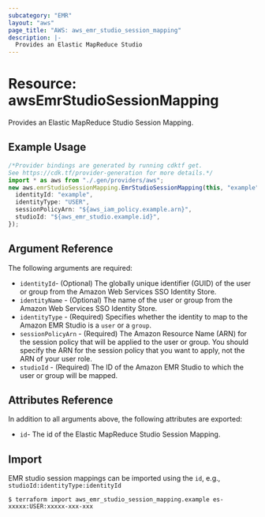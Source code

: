 ```yaml
---
subcategory: "EMR"
layout: "aws"
page_title: "AWS: aws_emr_studio_session_mapping"
description: |-
  Provides an Elastic MapReduce Studio
---
```


# Resource: awsEmrStudioSessionMapping

Provides an Elastic MapReduce Studio Session Mapping.

## Example Usage

```typescript
/*Provider bindings are generated by running cdktf get.
See https://cdk.tf/provider-generation for more details.*/
import * as aws from "./.gen/providers/aws";
new aws.emrStudioSessionMapping.EmrStudioSessionMapping(this, "example", {
  identityId: "example",
  identityType: "USER",
  sessionPolicyArn: "${aws_iam_policy.example.arn}",
  studioId: "${aws_emr_studio.example.id}",
});

```

## Argument Reference

The following arguments are required:

* `identityId`- (Optional) The globally unique identifier (GUID) of the user or group from the Amazon Web Services SSO Identity Store.
* `identityName` - (Optional) The name of the user or group from the Amazon Web Services SSO Identity Store.
* `identityType` - (Required) Specifies whether the identity to map to the Amazon EMR Studio is a `user` or a `group`.
* `sessionPolicyArn` - (Required) The Amazon Resource Name (ARN) for the session policy that will be applied to the user or group. You should specify the ARN for the session policy that you want to apply, not the ARN of your user role.
* `studioId` - (Required) The ID of the Amazon EMR Studio to which the user or group will be mapped.

## Attributes Reference

In addition to all arguments above, the following attributes are exported:

* `id`- The id of the Elastic MapReduce Studio Session Mapping.

## Import

EMR studio session mappings can be imported using the `id`, e.g., `studioId:identityType:identityId`

```console
$ terraform import aws_emr_studio_session_mapping.example es-xxxxx:USER:xxxxx-xxx-xxx
```
